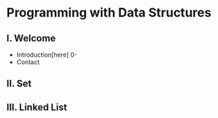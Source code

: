 # Programming with Data Structures
## I. Welcome
* Introduction[here] 0-
* Contact
## II. Set
## III. Linked List
